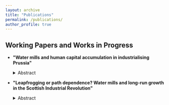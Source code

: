 ```yaml
---
layout: archive
title: "Publications"
permalink: /publications/
author_profile: true
---
```


## Working Papers and Works in Progress

<!-- You can also find my articles on <a href="{{site.author.googlescholar}}">my Google Scholar profile</a>.</div> --->

- **"Water mills and human capital accumulation in industrialising Prussia"**
  <details>
  <summary>Abstract</summary>
  Did Germany's industrial rise begin with its water mills? This study examines how water mills shaped early industrial development in Prussia using historical county-level census data. I show that water-powered proto-industrialization fostered skilled artisanal human capital by the mid-nineteenth century. Unlike wind or animal-powered mills, water mills supported diverse industries, driving technological spillovers and early industrialization. Counties with more water mills saw faster population growth, though this effect declined with the adoption of coal and steam. These findings underscore water power's role in Germany's industrial rise, and suggest that water-driven industrialization was a broader European phenomenon, not unique to Britain.
  </details>

- **"Leapfrogging or path dependence? Water mills and long-run growth in the Scottish Industrial Revolution"**
  <details>
  <summary>Abstract</summary>
  When new general-purpose technologies emerge, do incumbents get locked into obsolete infrastructure while agile entrants leapfrog them? Scotland's Industrial Revolution provides a test case. Using digitized locations of over 1,200 water mills from 1755 and parish-level data spanning 140 years, I examine whether steam power initiated a decline of water-powered regions or reinforced their advantages. The results reject leapfrogging: parishes with one additional pre-industrial mill experienced 8% greater population growth by 1891, with effects intensifying precisely when steam engines became abundant. Rather than being trapped by sunk costs, water-powered locations became centers of steam adoption and industrial diversification. Migration flows, including Irish famine refugees, concentrated in these areas.
  </details>
